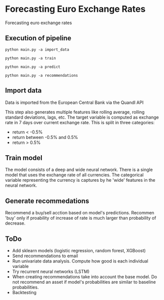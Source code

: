 # Forecasting Euro Exchange Rates

Forecasting euro exchange rates

## Execution of pipeline

`python main.py -a import_data`

`python main.py -a train`

`python main.py -a predict`

`python main.py -a recommendations`

## Import data 

Data is imported from the European Central Bank via the Quandl API

This step also generates multiple features like rolling average, rolling standard deviations, lags, etc.
The target variable is computed as exchange rate in 7 days over current exchange rate. This is split in three categories:
- return < -0.5%
- return between -0.5% and 0.5%
- return > 0.5%



## Train model

The model consists of a deep and wide neural network. There is a single model that uses the exchange rate of all currencies. 
The categorical variable representing the currency is captures by he 'wide' features in the neural network.


## Generate recommedations

Recommend a buy/sell acction based on model's predictions. Recommen 'buy' only if proability of increase of rate is much larger than probability of decrease.

## ToDo

- Add sklearn models (logistic regression, random forest, XGBoost)
- Send recommendations to email
- Run univariate data analysis. Compute how good is each individual variable
- Try recurrent neural networks (LSTM)
- When creating recommendations take into account the base model. Do not recommend an asset if model's probabilities are similar to baseline probabilities.
- Backtesting
